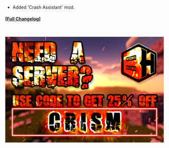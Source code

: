 




- Added 'Crash Assistant' mod.

#### **[[Full Changelog]](https://crismpack.net/breakneck/changelogs/1.21/1.21.4#v4.4.2)**

<br>

[![BisectHosting Banner](https://raw.githubusercontent.com/CrismPack/CDN/refs/heads/main/desc/breakneck/bh.png)](https://bisecthosting.com/CRISM)